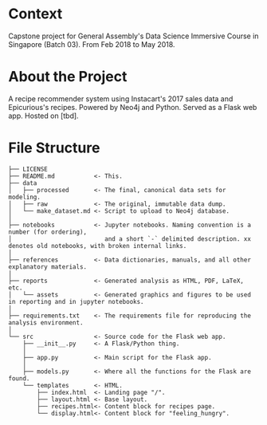 # Context

Capstone project for General Assembly's Data Science Immersive Course in Singapore (Batch 03). From Feb 2018 to May 2018.

# About the Project

A recipe recommender system using Instacart's 2017 sales data and Epicurious's recipes. Powered by Neo4j and Python. Served as a Flask web app. Hosted on [tbd].

# File Structure

```
├── LICENSE
├── README.md           <- This.
├── data
│   ├── processed       <- The final, canonical data sets for modeling.
│   ├── raw             <- The original, immutable data dump.
│   └── make_dataset.md <- Script to upload to Neo4j database.
│
├── notebooks           <- Jupyter notebooks. Naming convention is a number (for ordering), 
│                          and a short `-` delimited description. xx denotes old notebooks, with broken internal links.
│
├── references          <- Data dictionaries, manuals, and all other explanatory materials.
│
├── reports             <- Generated analysis as HTML, PDF, LaTeX, etc.
│   └── assets          <- Generated graphics and figures to be used in reporting and in jupyter notebooks.
│
├── requirements.txt    <- The requirements file for reproducing the analysis environment.
│
└── src                 <- Source code for the Flask web app.
    ├── __init__.py     <- A Flask/Python thing.
    │
    ├── app.py          <- Main script for the Flask app.
    │
    ├── models.py       <- Where all the functions for the Flask are found.
    └── templates       <- HTML.
        ├── index.html  <- Landing page "/".
        ├── layout.html <- Base layout.
        ├── recipes.html<- Content block for recipes page.
        └── display.html<- Content block for "feeling_hungry".
```